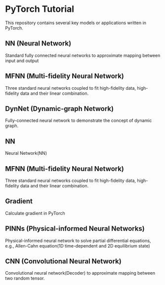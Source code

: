 # PyTorch Tutorial
This repository contains several key models or applications written in PyTorch. 

## NN (Neural Network)
Standard fully connected neural networks to approximate mapping between input and output

## MFNN (Multi-fidelity Neural Network)
Three standard neural networks coupled to fit high-fidelity data, high-fidelity data and their linear combination.

## DynNet (Dynamic-graph Network)
Fully-connected neural network to demonstrate the concept of dynamic graph.

## NN
Neural Network(NN)

## MFNN (Multi-fidelity Neural Network)
Three standard neural networks coupled to fit high-fidelity data, high-fidelity data and their linear combination.

## Gradient
Calculate gradient in PyTorch

## PINNs (Physical-informed Neural Networks)
Physical-informed neural network to solve partial differential equations, e.g., Allen-Cahn equation(1D time-dependent and 2D equilibrium state)

## CNN (Convolutional Neural Network)
Convolutional neural network(Decoder) to approximate mapping between two random tensor.


